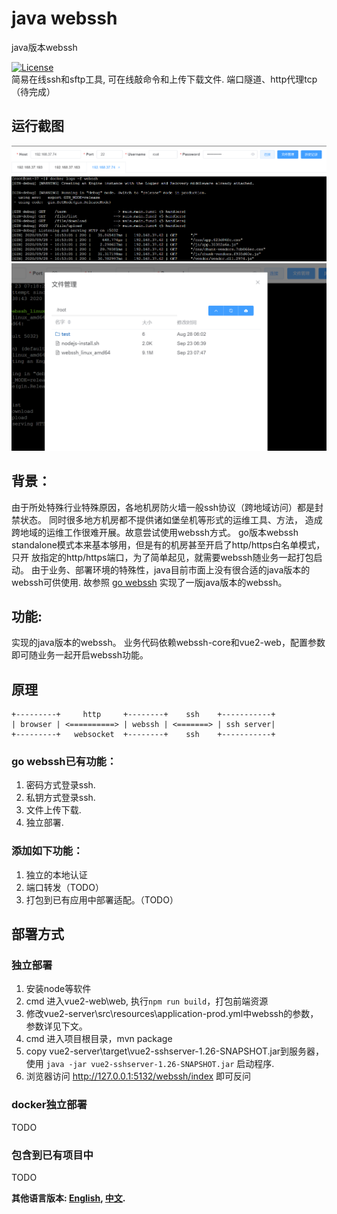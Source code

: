 # java webssh
java版本webssh

[![License](https://img.shields.io/badge/license-GPL%20V3-blue.svg?longCache=true)](https://www.gnu.org/licenses/gpl-3.0.en.html)   
简易在线ssh和sftp工具, 可在线敲命令和上传下载文件. 端口隧道、http代理tcp（待完成）

## 运行截图
![avatar](asset/1.png)
![avatar](asset/2.png)


## 背景：
由于所处特殊行业特殊原因，各地机房防火墙一般ssh协议（跨地域访问）都是封禁状态。
同时很多地方机房都不提供诸如堡垒机等形式的运维工具、方法，
造成跨地域的运维工作很难开展。故意尝试使用webssh方式。
go版本webssh standalone模式本来基本够用，但是有的机房甚至开启了http/https白名单模式，只开
放指定的http/https端口，为了简单起见，就需要webssh随业务一起打包启动。
由于业务、部署环境的特殊性，java目前市面上没有很合适的java版本的webssh可供使用.
故参照 [go webssh](https://github.com/Jrohy/webssh) 实现了一版java版本的webssh。

## 功能:
实现的java版本的webssh。
业务代码依赖webssh-core和vue2-web，配置参数即可随业务一起开启webssh功能。

## 原理
```
+---------+     http     +--------+    ssh    +-----------+
| browser | <==========> | webssh | <=======> | ssh server|
+---------+   websocket  +--------+    ssh    +-----------+
```

### go webssh已有功能：
1. 密码方式登录ssh.
2. 私钥方式登录ssh. 
3. 文件上传下载. 
4. 独立部署.

### 添加如下功能：
1. 独立的本地认证
2. 端口转发（TODO）
4. 打包到已有应用中部署适配。（TODO）


## 部署方式

### 独立部署
1. 安装node等软件
2. cmd 进入vue2-web\web, 执行`npm run build`，打包前端资源
3. 修改vue2-server\src\resources\application-prod.yml中webssh的参数，参数详见下文。
4. cmd 进入项目根目录，mvn package
5. copy vue2-server\target\vue2-sshserver-1.26-SNAPSHOT.jar到服务器，使用 `java -jar vue2-sshserver-1.26-SNAPSHOT.jar` 启动程序.
6. 浏览器访问 http://127.0.0.1:5132/webssh/index 即可反问

### docker独立部署
TODO

### 包含到已有项目中
TODO

**其他语言版本: [English](README_en.md), [中文](README.md).**

